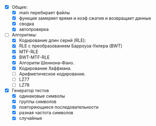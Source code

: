  - [x] Общее:
    - [x] main перебирает файлы
    - [x] функция замеряет время и коэф  сжатия и возвращает данные
    - [x] сводка
    - [x] автопроверка
 - [ ] Алгоритмы:
    - [x] Кодирование длин серий (RLE):
    - [x] RLE с преобразованием Барроуза-Уилера (BWT)
    - [x] MTF-RLE
    - [x] BWT-MTF-RLE
    - [x] Алгоритм Шеннона-Фано.
    - [x] Кодирование Хаффмана.
    - [ ] Арифметическое кодирование.
    - [ ] LZ77
    - [ ] LZ78
- [x] Генератор тестов
   - [x] одинаковые символы
   - [x] группы символов
   - [x] повторяющиеся последовательности
   - [x] разная частота символов
   - [x] случайные